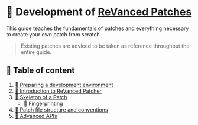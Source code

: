 # 🧩 Development of [ReVanced Patches](https://github.com/revanced/revanced-patches)

This guide teaches the fundamentals of patches and everything necessary to create your own patch from scratch.

> Existing patches are adviced to be taken as reference throughout the entire guide.

## 📖 Table of content

1. [👶 Preparing a development environment](0_preparation.md)
2. [💉 Introduction to ReVanced Patcher](1_introduction.md)
3. [🧩 Skeleton of a Patch](2_skeleton.md)
   - [🔎 Fingerprinting](3_fingerprinting.md)
4. [📜 Patch file structure and conventions](4_structure_and_conventions.md)
5. [💪 Advanced APIs](5_apis.md)
